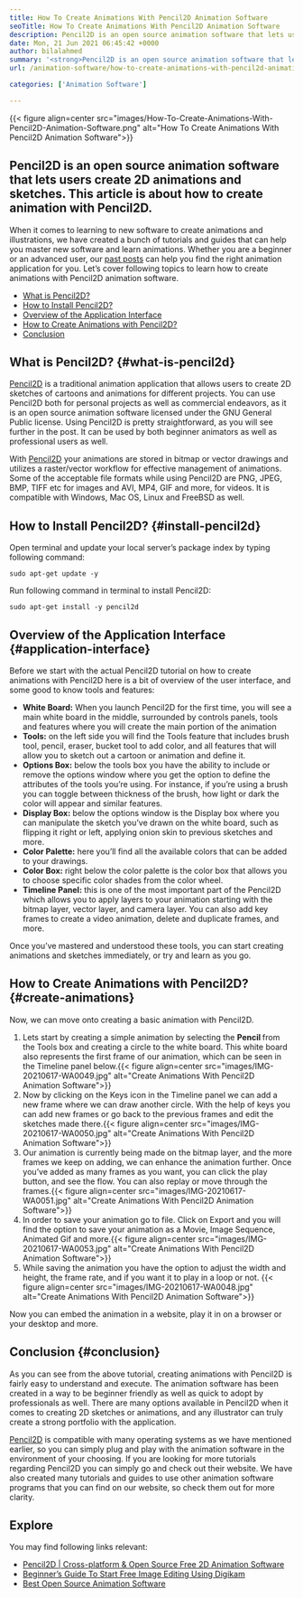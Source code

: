 ```yaml
---
title: How To Create Animations With Pencil2D Animation Software
seoTitle: How To Create Animations With Pencil2D Animation Software
description: Pencil2D is an open source animation software that lets users create 2D animations and sketches. This article is about how to create animation with Pencil2D.
date: Mon, 21 Jun 2021 06:45:42 +0000
author: bilalahmed
summary: '<strong>Pencil2D is an open source animation software that lets users create 2D animations and sketches. This article is about how to create animation with Pencil2D</strong>.'
url: /animation-software/how-to-create-animations-with-pencil2d-animation-software/

categories: ['Animation Software']

---
```

{{< figure align=center src="images/How-To-Create-Animations-With-Pencil2D-Animation-Software.png" alt="How To Create Animations With Pencil2D Animation Software">}} 

## **Pencil2D is an open source animation software that lets users create 2D animations and sketches. This article is about how to create animation with Pencil2D**.

When it comes to learning to new software to create animations and illustrations, we have created a bunch of tutorials and guides that can help you master new software and learn animations. Whether you are a beginner or an advanced user, our [past posts][1] can help you find the right animation application for you. Let’s cover following topics to learn how to create animations with Pencil2D animation software.

  * [What is Pencil2D?][2]
  * [How to Install Pencil2D?][3]
  * [Overview of the Application Interface][4]
  * [How to Create Animations with Pencil2D?][5]
  * [Conclusion][6]

## What is Pencil2D? {#what-is-pencil2d}

[Pencil2D][7] is a traditional animation application that allows users to create 2D sketches of cartoons and animations for different projects. You can use Pencil2D both for personal projects as well as commercial endeavors, as it is an open source animation software licensed under the GNU General Public license. Using Pencil2D is pretty straightforward, as you will see further in the post. It can be used by both beginner animators as well as professional users as well.

With [Pencil2D][7] your animations are stored in bitmap or vector drawings and utilizes a raster/vector workflow for effective management of animations. Some of the acceptable file formats while using Pencil2D are PNG, JPEG, BMP, TIFF etc for images and AVI, MP4, GIF and more, for videos. It is compatible with Windows, Mac OS, Linux and FreeBSD as well.

## How to Install Pencil2D? {#install-pencil2d}

Open terminal and update your local server’s package index by typing following command:


```
sudo apt-get update -y

```


Run following command in terminal to install Pencil2D:


```
sudo apt-get install -y pencil2d

```


## Overview of the Application Interface {#application-interface}

Before we start with the actual Pencil2D tutorial on how to create animations with Pencil2D here is a bit of overview of the user interface, and some good to know tools and features:

  * **White Board:** When you launch Pencil2D for the first time, you will see a main white board in the middle, surrounded by controls panels, tools and features where you will create the main portion of the animation
  * **Tools:** on the left side you will find the Tools feature that includes brush tool, pencil, eraser, bucket tool to add color, and all features that will allow you to sketch out a cartoon or animation and define it.
  * **Options Box:** below the tools box you have the ability to include or remove the options window where you get the option to define the attributes of the tools you’re using. For instance, if you’re using a brush you can toggle between thickness of the brush, how light or dark the color will appear and similar features.
  * **Display Box:** below the options window is the Display box where you can manipulate the sketch you’ve drawn on the white board, such as flipping it right or left, applying onion skin to previous sketches and more.
  * **Color Palette:** here you’ll find all the available colors that can be added to your drawings.
  * **Color Box:** right below the color palette is the color box that allows you to choose specific color shades from the color wheel.
  * **Timeline Panel:** this is one of the most important part of the Pencil2D which allows you to apply layers to your animation starting with the bitmap layer, vector layer, and camera layer. You can also add key frames to create a video animation, delete and duplicate frames, and more.

Once you’ve mastered and understood these tools, you can start creating animations and sketches immediately, or try and learn as you go.

## How to Create Animations with Pencil2D? {#create-animations}

Now, we can move onto creating a basic animation with Pencil2D.

<ol type="1">
  <li>
    Lets start by creating a simple animation by selecting the <strong>Pencil </strong>from the Tools box and creating a circle to the white board. This white board also represents the first frame of our animation, which can be seen in the Timeline panel below.{{< figure align=center src="images/IMG-20210617-WA0049.jpg" alt="Create Animations With Pencil2D Animation Software">}}
  </li>
  <li>
    Now by clicking on the Keys icon in the Timeline panel we can add a new frame where we can draw another circle. With the help of keys you can add new frames or go back to the previous frames and edit the sketches made there.{{< figure align=center src="images/IMG-20210617-WA0050.jpg" alt="Create Animations With Pencil2D Animation Software">}}
  </li>
  <li>
    Our animation is currently being made on the bitmap layer, and the more frames we keep on adding, we can enhance the animation further. Once you’ve added as many frames as you want, you can click the play button, and see the flow. You can also replay or move through the frames.{{< figure align=center src="images/IMG-20210617-WA0051.jpg" alt="Create Animations With Pencil2D Animation Software">}}
  </li>
  <li>
    In order to save your animation go to file. Click on Export and you will find the option to save your animation as a Movie, Image Sequence, Animated Gif and more.{{< figure align=center src="images/IMG-20210617-WA0053.jpg" alt="Create Animations With Pencil2D Animation Software">}}
  </li>
  <li>
    While saving the animation you have the option to adjust the width and height, the frame rate, and if you want it to play in a loop or not. {{< figure align=center src="images/IMG-20210617-WA0048.jpg" alt="Create Animations With Pencil2D Animation Software">}}
  </li>
</ol>

Now you can embed the animation in a website, play it in on a browser or your desktop and more.

## Conclusion {#conclusion}

As you can see from the above tutorial, creating animations with Pencil2D is fairly easy to understand and execute. The animation software has been created in a way to be beginner friendly as well as quick to adopt by professionals as well. There are many options available in Pencil2D when it comes to creating 2D sketches or animations, and any illustrator can truly create a strong portfolio with the application.

[Pencil2D][7] is compatible with many operating systems as we have mentioned earlier, so you can simply plug and play with the animation software in the environment of your choosing. If you are looking for more tutorials regarding Pencil2D you can simply go and check out their website. We have also created many tutorials and guides to use other animation software programs that you can find on our website, so check them out for more clarity.

## Explore

You may find following links relevant:

  * [Pencil2D | Cross-platform & Open Source Free 2D Animation Software][7]
  * [Beginner’s Guide To Start Free Image Editing Using Digikam][8]
  * [Best Open Source Animation Software][9]

 [1]: https://blog.containerize.com/
 [2]: #what-is-pencil2d
 [3]: #install-pencil2d
 [4]: #application-interface
 [5]: #create-animations
 [6]: #conclusion
 [7]: https://products.containerize.com/animation-software/pencil2d/
 [8]: https://blog.containerize.com/animation-software/beginners-guide-to-start-free-image-editing-using-digikam/

 [9]: https://products.containerize.com/animation-software/